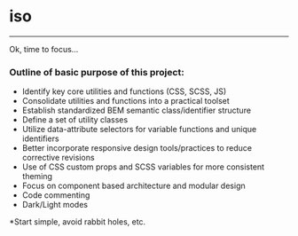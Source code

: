 # iso
---
Ok, time to focus...
### Outline of basic purpose of this project:

- Identify key core utilities and functions (CSS, SCSS, JS)
- Consolidate utilities and functions into a practical toolset
- Establish standardized BEM semantic class/identifier structure
- Define a set of utility classes
- Utilize data-attribute selectors for variable functions and unique identifiers
- Better incorporate responsive design tools/practices to reduce corrective revisions
- Use of CSS custom props and SCSS variables for more consistent theming
- Focus on component based architecture and modular design
- Code commenting
- Dark/Light modes

*Start simple, avoid rabbit holes, etc.